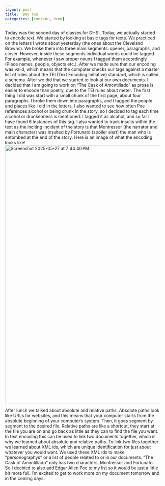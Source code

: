 ```yaml
---
layout: post
title:  Day Two
categories: [content, demo]
---
```

Today was the second day of classes for DHSI. Today, we actually started to encode text. We started by looking at basic tags for texts. We practiced on the letters I wrote about yesterday (the ones about the Cleveland Browns). We broke them into three main segments: opener, paragraphs, and closer. However, inside these segments individual words could be tagged. For example, whenever I saw proper nouns I tagged them accordingly (Place names, people, objects etc.). After we made sure that our encoding was valid, which means that the computer checks our tags against a master list of rules about the TEI (Text Encoding Initiative) standard, which is called a schema. After we did that we started to look at our own documents. I decided that I am going to work on “The Cask of Amontillado” as prose is easier to encode than poetry, due to the TEI rules about meter. The first thing I did was start with a small chunk of the first page, about four paragraphs. I broke them down into paragraphs, and I tagged the people and places like I did in the letters. I also wanted to see how often Poe references alcohol or being drunk in the story, so I decided to tag each time alcohol or drunkenness is mentioned. I tagged it as alcohol, and so far I have found 6 instances of this tag. I also wanted to track insults within the text as the inciting incident of the story is that Montressor (the narrator and main character) was insulted by Fortunato (spoiler alert) the man who is entombed at the end of the story. Here is an image of what the encoding looks like!
<img width="839" alt="Screenshot 2025-05-27 at 7 44 40 PM" src="https://github.com/user-attachments/assets/0449c73b-be80-49e4-8859-af3c36a52111" />

After lunch we talked about absolute and relative paths. Absolute paths look like URLs for websites, and this means that your computer starts from the absolute beginning of your computer’s system. Then, it goes segment by segment to the desired file. Relative paths are like a shortcut, they start at the file you are on and go back as little as they can to find the file you want. In text encoding this can be used to link two documents together, which is why we learned about absolute and relative paths. To link two files together we learned about XML ids, which are unique identification for just about whatever you would want. We used these XML ids to make “personographys” or a list of people related to or in our documents. “The Cask of Amontillado” only has two characters, Montressor and Fortunato. So I decided to also add Edgar Allen Poe to my list so it would be just a little bit more full. I’m excited to get to work more on my document tomorrow and in the coming days.
